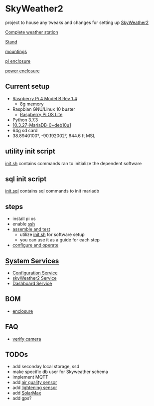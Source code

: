 # SkyWeather2
project to house any tweaks and changes for setting up [SkyWeather2](https://shop.switchdoc.com/products/skyweather2-raspberry-pi-based-weather-station-kit-for-the-cloud)

[Complete weather station](tim-oe.github.com/SkyWeather2/blob/main/img/porch-wiew.jpg?raw=true)

[Stand](tim-oe.github.com/SkyWeather2/img/stand.jpg)

[mountings](tim-oe.github.com/SkyWeather2/img/mountings.jpg?raw=true)

[pi enclosure](tim-oe.github.com/SkyWeather2/img/pi-enclosure.jpg)

[power enclosure](tim-oe.github.com/SkyWeather2/img/power-enclosure.jpg)

## Current setup

- [Raspberry Pi 4 Model B Rev 1.4](https://www.raspberrypi.org/products/raspberry-pi-4-model-b/)
    - 8g memory
- Raspbian GNU/Linux 10 buster
    - [Raspberry Pi OS Lite](https://downloads.raspberrypi.org/raspios_lite_armhf/images/raspios_lite_armhf-2021-01-12/2021-01-11-raspios-buster-armhf-lite.zip)
- Python 3.7.3
- [10.3.27-MariaDB-0+deb10u1](https://mariadb.com/kb/en/documentation/)
- 64g sd card
- 38.8940100°, -90.192002°, 644.6 ft MSL

## utility init script

[init.sh](https://github.com/tim-oe/SkyWeather2/blob/main/src/bin/init.sh) contains commands ran to initialize the dependent software

## sql init script

[init.sql](https://github.com/tim-oe/SkyWeather2/blob/main/src/sql/init.sql) contains sql commands to init mariadb

## steps
- install pi os
- enable [ssh](https://www.raspberrypi.org/documentation/remote-access/ssh/)
- [assemble and test](https://www.switchdoc.com/wp-content/uploads/2020/12/SkyWeather2AssemblyAndTestManual1.2.pdf)
    - utilize [init.sh](https://github.com/tim-oe/SkyWeather2/blob/main/src/bin/init.sh) for software setup
    - you can use it as a guide for each step 
- [configure and operate](https://www.switchdoc.com/wp-content/uploads/2020/12/SkyWeather2ConfigurationAndOperationsManual1.1.pdf)

## [System Services](https://wiki.debian.org/systemd/documentation)
- [Configuration Service](https://github.com/tim-oe/SkyWeather2/blob/main/src/lib/systemd/system/skyconfig.service)
- [skyWeather2 Service](https://github.com/tim-oe/SkyWeather2/blob/main/src/lib/systemd/system/skyweather.service)
- [Dashboard Service](https://github.com/tim-oe/SkyWeather2/blob/main/src/lib/systemd/system/skydash.service)

## BOM
- [enclosure](https://www.amazon.com/gp/product/B0828387BM/ref=ppx_yo_dt_b_asin_title_o03_s01?ie=UTF8&psc=1)

## FAQ
- [verify camera](https://www.raspberrypi.org/forums/viewtopic.php?t=209221)

## TODOs

- add seconday local storage, ssd
- make specific db user for Skyweather schema
- implement MQTT 
- add [air quality sensor](https://shop.switchdoc.com/collections/shop-all/products/grove-laser-pm2-5-air-quality-sensor-for-raspberry-pi-arduino-hm3301)
- add [lightening sensor](https://shop.switchdoc.com/collections/shop-all/products/the-thunder-board-i2c-lightning-detector-grove-connectors)
- add [SolarMax](https://shop.switchdoc.com/products/solarmax-lipo-solar-power-system-and-data-gathering-system-for-skyweather-and-others)
- add gps?